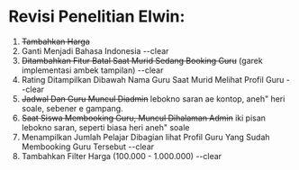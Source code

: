# Revisi Penelitian Elwin:

1. ~~Tambahkan Harga~~
2. Ganti Menjadi Bahasa Indonesia --clear
3. ~~Ditambahkan Fitur Batal Saat Murid Sedang Booking Guru~~ (garek implementasi ambek tampilan) --clear
4. Rating Ditampilkan Dibawah Nama Guru Saat Murid Melihat Profil Guru --clear
5. ~~Jadwal Dan Guru Muncul Diadmin~~ lebokno saran ae kontop, aneh" heri soale, sebener e gampang.
6. ~~Saat Siswa Membooking Guru, Muncul Dihalaman Admin~~ iki pisan lebokno saran, seperti biasa heri aneh" soale
7. Menampilkan Jumlah Pelajar Dibagian lihat Profil Guru Yang Sudah Membooking Guru Tersebut --clear
8. Tambahkan Filter Harga (100.000 - 1.000.000) --clear
